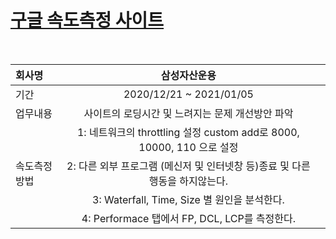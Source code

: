 # [구글 속도측정 사이트]( https://developers.google.com/speed/pagespeed/insights/?hl=ko)
<br>

| 회사명         | 삼성자산운용                        ||
| :------------ | :-----------: | -------------------: |
| 기간           |  2020/12/21 ~ 2021/01/05           ||
| 업무내용       |  사이트의 로딩시간 및 느려지는 문제 개선방안 파악 ||
|               | 1: 네트워크의 throttling 설정 custom add로 8000, 10000, 110 으로 설정    ||
| 속도측정방법   | 2: 다른 외부 프로그램 (메신저 및 인터넷창 등)종료 및 다른 행동을 하지않는다.    ||
|               | 3: Waterfall, Time, Size 별 원인을 분석한다.    ||
|               | 4: Performace 탭에서 FP, DCL, LCP를 측정한다.   ||

